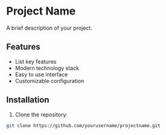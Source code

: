 # Project Name

A brief description of your project.

## Features

- List key features
- Modern technology stack
- Easy to use interface
- Customizable configuration

## Installation

1. Clone the repository:
```bash
git clone https://github.com/yourusername/projectname.git